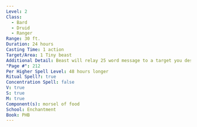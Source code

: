 ```yaml
---
Level: 2
Class:
  - Bard
  - Druid
  - Ranger
Range: 30 ft.
Duration: 24 hours
Casting Time: 1 action
Target/Area: 1 Tiny beast
Additional Detail: Beast will relay 25 word message to a target you describe
"Page #": 212
Per Higher Spell Level: 48 hours longer
Ritual Spell?: true
Concentration Spell: false
V: true
S: true
M: true
Component(s): morsel of food
School: Enchantment
Book: PHB
---
```

